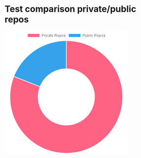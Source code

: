 <h1 id="testcomparisonprivatepublicrepos">Test comparison private/public repos</h1><p><img src="https://github.com/adeveloper-wq/adeveloper-wq/blob/main/img/Private_Public_Repos_1640221125607.png" alt="Private_Public_Repos" /></p>